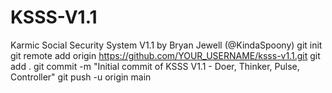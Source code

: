 # KSSS-V1.1
Karmic Social Security System V1.1 by Bryan Jewell (@KindaSpoony)
git init
git remote add origin https://github.com/YOUR_USERNAME/ksss-v1.1.git
git add .
git commit -m "Initial commit of KSSS V1.1 - Doer, Thinker, Pulse, Controller"
git push -u origin main
